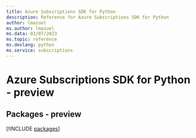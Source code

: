 ```yaml
---
title: Azure Subscriptions SDK for Python
description: Reference for Azure Subscriptions SDK for Python
author: lmazuel
ms.author: lmazuel
ms.data: 03/07/2023
ms.topic: reference
ms.devlang: python
ms.service: subscriptions
---
```

# Azure Subscriptions SDK for Python - preview
## Packages - preview
[!INCLUDE [packages](subscriptions-index.md)]